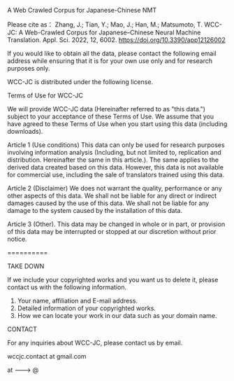 A Web Crawled Corpus for Japanese-Chinese NMT

Please cite as：
Zhang, J.; Tian, Y.; Mao, J.; Han, M.; Matsumoto, T. WCC-JC: A Web-Crawled Corpus for Japanese–Chinese Neural Machine Translation. Appl. Sci. 2022, 12, 6002. https://doi.org/10.3390/app12126002

If you would like to obtain all the data, please contact the following email address while ensuring that it is for your own use only and for research purposes only.

WCC-JC is distributed under the following license.

Terms of Use for WCC-JC

We will provide WCC-JC data (Hereinafter referred to as "this data.") subject to your acceptance of these Terms of Use. We assume that you have agreed to these Terms of Use when you start using this data (including downloads).

Article 1 (Use conditions)
This data can only be used for research purposes involving information analysis (Including, but not limited to, replication and distribution. Hereinafter the same in this article.). The same applies to the derived data created based on this data. However, this data is not available for commercial use, including the sale of translators trained using this data.

Article 2 (Disclaimer)
We does not warrant the quality, performance or any other aspects of this data. We shall not be liable for any direct or indirect damages caused by the use of this data. We shall not be liable for any damage to the system caused by the installation of this data.

Article 3 (Other).
This data may be changed in whole or in part, or provision of this data may be interrupted or stopped at our discretion without prior notice.


==========


TAKE DOWN

If we include your copyrighted works and you want us to delete it, please contact us with the following information.
1. Your name, affiliation and E-mail address.
2. Detailed information of your copyrighted works.
3. How we can locate your work in our data such as your domain name.

CONTACT

For any inquiries about WCC-JC, please contact us by email.

wccjc.contact at gmail.com

at ---> @
